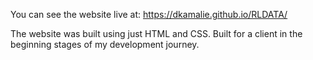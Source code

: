 You can see the website live at: https://dkamalie.github.io/RLDATA/

The website was built using just HTML and CSS. 
Built for a client in the beginning stages of my development journey.
